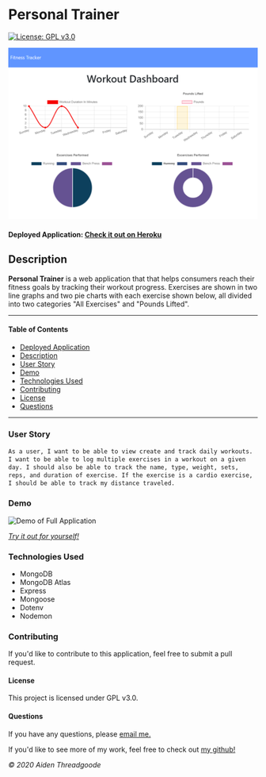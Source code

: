 
# Personal Trainer 
[![License: GPL v3.0](https://img.shields.io/badge/License-GPLv3-blue.svg)](https://choosealicense.com/licenses/gpl-3.0/)

![Stats Page of Application](./public/img/stats.png)

#### Deployed Application: [Check it out on Heroku](https://lets-workout.herokuapp.com/)
    
## Description
**Personal Trainer** is a web application that that helps consumers reach their fitness goals by tracking their workout progress. Exercises are shown in two line graphs and two pie charts with each exercise shown below, all divided into two categories "All Exercises" and "Pounds Lifted".

---

#### Table of Contents
- [Deployed Application](#deployed-application)
- [Description](#description)
- [User Story](#user-story)
- [Demo](#demo)
- [Technologies Used](#technologies-used)
- [Contributing](#contributing)
- [License](#license)
- [Questions](#questions)

---

### User Story
```
As a user, I want to be able to view create and track daily workouts. I want to be able to log multiple exercises in a workout on a given day. I should also be able to track the name, type, weight, sets, reps, and duration of exercise. If the exercise is a cardio exercise, I should be able to track my distance traveled.
```

### Demo 
![Demo of Full Application](./public/img/demo.gif)

*[Try it out for yourself!](https://lets-workout.herokuapp.com/)*

### Technologies Used
- MongoDB
- MongoDB Atlas
- Express
- Mongoose
- Dotenv
- Nodemon

### Contributing
If you'd like to contribute to this application, feel free to submit a pull request.

#### License
This project is licensed under GPL v3.0. 

#### Questions
    
If you have any questions, please [email me.](mailto:aiden.threadgoode@gmail.com)

If you'd like to see more of my work, feel free to check out [my github!](https://github.com/a-thread)

*© 2020 Aiden Threadgoode*
    